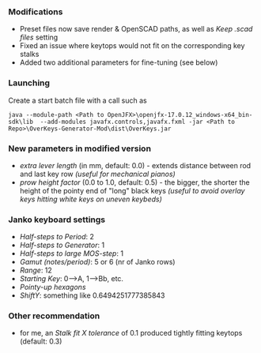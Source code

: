 ### Modifications

- Preset files now save render & OpenSCAD paths, as well as *Keep .scad files* setting
- Fixed an issue where keytops would not fit on the corresponding key stalks
- Added two additional parameters for fine-tuning (see below)

### Launching

Create a start batch file with a call such as

    java --module-path <Path to OpenJFX>\openjfx-17.0.12_windows-x64_bin-sdk\lib  --add-modules javafx.controls,javafx.fxml -jar <Path to Repo>\OverKeys-Generator-Mod\dist\OverKeys.jar

### New parameters in modified version

- *extra lever length* (in mm, default: 0.0) - extends distance between rod and last key row *(useful for mechanical pianos)*
- *prow height factor* (0.0 to 1.0, default: 0.5) - the bigger, the shorter the height of the pointy end of "long" black keys *(useful to avoid overlay keys hitting white keys on uneven keybeds)*

### Janko keyboard settings

- *Half-steps to Period*: 2
- *Half-steps to Generator*: 1
- *Half-steps to large MOS-step*: 1
- *Gamut (notes/period)*: 5 or 6 (nr of Janko rows)
- *Range*: 12 
- *Starting Key*: 0-->A, 1-->Bb, etc.
- *Pointy-up hexagons*
- *ShiftY*: something like 0.6494251777385843

### Other recommendation

- for me, an *Stalk fit X tolerance* of 0.1 produced tightly fitting keytops (default: 0.3)
